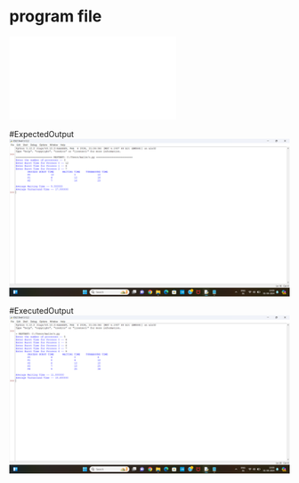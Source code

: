 # program file
![program file](SJF.py)

#ExpectedOutput
![ExpectedOutput](ExpectedOutput.png)

#ExecutedOutput
![ExecutedOutput](ExecutedOutput.png)
